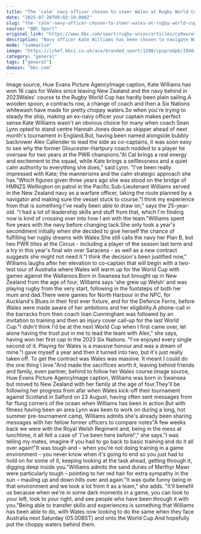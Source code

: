 ```yaml
---
title: "The 'calm' navy officer chosen to steer Wales at Rugby World Cup"
date: "2025-07-20T09:03:10.000Z"
slug: "the-'calm'-navy-officer-chosen-to-steer-wales-at-rugby-world-cup"
source: "BBC Sport"
original_link: "https://www.bbc.com/sport/rugby-union/articles/cy9xwrey79no"
description: "Navy officer Kate Williams has been chosen to navigate Wales through the choppy waters at the Rugby World Cup."
mode: "summarize"
image: "https://ichef.bbci.co.uk/ace/branded_sport/1200/cpsprodpb/1940/live/a82e7350-63f1-11f0-b01d-c5dd8604a664.jpg"
category: "general"
tags: ["general"]
domain: "bbc.com"
---
```

Image source, Huw Evans Picture AgencyImage caption, Kate Williams has won 16 caps for Wales since leaving New Zealand and the navy behind in 2023Wales' course to the Rugby World Cup has hardly been plain sailing.A wooden spoon, a contracts row, a change of coach and then a Six Nations whitewash have made for pretty choppy waters.So when you're trying to steady the ship, making an ex-navy officer your captain makes perfect sense.Kate Williams wasn't an obvious choice for many when coach Sean Lynn opted to stand centre Hannah Jones down as skipper ahead of next month's tournament in England.But, having been named alongside bubbly backrower Alex Callender to lead the side as co-captains, it was soon easy to see why the former Gloucester-Hartpury coach nodded to a player he oversaw for two years at the PWR champions."Al Cal brings a real energy and excitement to the squad, while Kate brings a selflessness and a quiet calm authority to everything she does," said Lynn. "I've been really impressed with Kate; the mannerisms and the calm strategic approach she has."Which figures given three years ago she was stood on the bridge of HMNZS Wellington on patrol in the Pacific.Sub-Lieutenant Williams served in the New Zealand navy as a warfare officer, taking the route planned by a navigator and making sure the vessel stuck to course."I think my experience from that is something I've really been able to draw on," says the 25-year-old. "I had a lot of leadership skills and stuff from that, which I'm finding now is kind of crossing over into how I am with the team."Williams spent five years with the navy before changing tack.She only took a year's secondment initially when she decided to give herself the chance of fulfilling her rugby dreams with Wales.She still calls the navy her Plan B, but two PWR titles at the Circus - including a player of the season last term and a try in this year's final win over Saracens - as well as a new contract  suggests she might not need it."I think the decision's been justified now," Williams laughs after her elevation to co-captain that will begin with a two-test tour of Australia where Wales will warm up for the World Cup with games against the Wallaroos.Born in Swansea but brought up in New Zealand from the age of four, Williams says 'she grew up Welsh' and was playing rugby from the very start, following in the footsteps of both her mum and dad.There were games for North Harbour in the NPC, for Auckland's Blues in their first ever fixture, and for the Defence Ferns, before Wales were made aware of her ambitions and her eligibility.A phone-call in the barracks from then coach Ioan Cunningham was followed by an invitation to training and then an injury cover call-up for the last World Cup."I didn't think I'd be at the next World Cup when I first came over, let alone having the trust put in me to lead the team with Alex," she says, having won her first cap in the 2023 Six Nations. "I've enjoyed every single second of it. Playing for Wales is a massive honour and was a dream of mine."I gave myself a year and then it turned into two, but it's just really taken off. To get the contract was Wales was massive. It meant I could do the one thing I love."And made the sacrifices worth it, leaving behind friends and family, even partner, behind to follow her Wales course.Image source, Huw Evans Picture AgencyImage caption, Williams was born in Swansea but moved to New Zealand with her family at the age of four.They'll be following her progress from afar when Wales kick-off their tournament against Scotland in Salford on 23 August, having often sent messages from far flung corners of the ocean when Williams has been in action.But with fitness having been an area Lynn was keen to work on during a long, hot summer pre-tournament camp, Williams admits she's already been sharing  messages with her fellow former officers to compare notes"A few weeks back we were with the Royal Welsh Regiment and, being in the mess at lunchtime, it all felt a case of 'I've been here before!'," she says."I was telling  my mates, imagine if you had to go back to basic training and do it all over again!"It was tough and – when you're not doing training in a game environment – you never know when it's going to end so you just had to hold on for some of it, keeping looking at the task ahead, getting through it, digging deep inside you."Williams admits the sand dunes of Merthyr Mawr were particularly tough – pointing to her red hair for extra sympathy in the sun – mauling up and down hills over and again."It was quite funny being in that environment and we took a lot from it as a team," she adds. "It'll benefit us because when we're in some dark moments in a game, you can look to your left, look to your right, and see people who have been through it with you."Being able to transfer skills and experiences is something that Williams has been able to do, with Wales now looking to do the same when they face Australia next Saturday (05.00BST) and onto the World Cup.And hopefully put the choppy waters behind them.